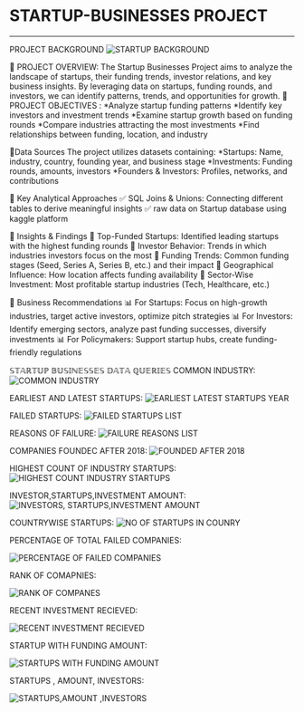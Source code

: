 # STARTUP-BUSINESSES PROJECT 
****
PROJECT BACKGROUND
![STARTUP BACKGROUND](https://github.com/SwikritiKhare/STARTUP-BUSINESSES/blob/main/STARTUP%20QUERIES%20SCREENSHOTS/STARTUP%20BACKGROUND.jpg)

🚀 PROJECT OVERVIEW:
The Startup Businesses Project aims to analyze the landscape of startups, their funding trends, investor relations, and key business insights. By leveraging data on startups, funding rounds, and investors, we can identify patterns, trends, and opportunities for growth.
🚀 PROJECT OBJECTIVES :
  *Analyze startup funding patterns
  *Identify key investors and investment trends
  *Examine startup growth based on funding rounds
  *Compare industries attracting the most investments
  *Find relationships between funding, location, and industry

 🚀Data Sources
The project utilizes datasets containing:
  *Startups: Name, industry, country, founding year, and business stage
  *Investments: Funding rounds, amounts, investors
  *Founders & Investors: Profiles, networks, and contributions

🚀 Key Analytical Approaches
  ✅ SQL Joins & Unions: Connecting different tables to derive meaningful insights
  ✅ raw data on Startup database using kaggle platform

🚀 Insights & Findings
  📌 Top-Funded Startups: Identified leading startups with the highest funding rounds
  📌 Investor Behavior: Trends in which industries investors focus on the most
  📌 Funding Trends: Common funding stages (Seed, Series A, Series B, etc.) and their impact
  📌 Geographical Influence: How location affects funding availability
  📌 Sector-Wise Investment: Most profitable startup industries (Tech, Healthcare, etc.)

🚀 Business Recommendations
  📊 For Startups: Focus on high-growth industries, target active investors, optimize pitch strategies
  📊 For Investors: Identify emerging sectors, analyze past funding successes, diversify investments
  📊 For Policymakers: Support startup hubs, create funding-friendly regulations

𝕊𝕋𝔸ℝ𝕋𝕌ℙ 𝔹𝕌𝕊𝕀ℕ𝔼𝕊𝕊𝔼𝕊 𝔻𝔸𝕋𝔸 ℚ𝕌𝔼ℝ𝕀𝔼𝕊
COMMON INDUSTRY:
![COMMON INDUSTRY]((https://github.com/SwikritiKhare/STARTUP-BUSINESSES/blob/main/STARTUP%20QUERIES%20SCREENSHOTS/COMMON%20INDUSTRY.png))



EARLIEST AND LATEST STARTUPS:
![EARLIEST   LATEST STARTUPS YEAR](https://github.com/SwikritiKhare/STARTUP-BUSINESSES/blob/main/STARTUP%20QUERIES%20SCREENSHOTS/EARLIEST%20%26%20LATEST%20STARTUPS%20YEAR.png)

FAILED STARTUPS:
![FAILED STARTUPS LIST](https://github.com/SwikritiKhare/STARTUP-BUSINESSES/blob/main/STARTUP%20QUERIES%20SCREENSHOTS/FAILED%20STARTUPS%20LIST.png)



REASONS OF FAILURE:
![FAILURE REASONS LIST](https://github.com/SwikritiKhare/STARTUP-BUSINESSES/blob/main/STARTUP%20QUERIES%20SCREENSHOTS/FAILURE%20REASONS%20LIST.png)



COMPANIES FOUNDEC AFTER 2018:
![FOUNDED AFTER 2018](https://github.com/SwikritiKhare/STARTUP-BUSINESSES/blob/main/STARTUP%20QUERIES%20SCREENSHOTS/FOUNDED%20AFTER%202018.png)



HIGHEST COUNT OF INDUSTRY STARTUPS:
![HIGHEST COUNT INDUSTRY STARTUPS](https://github.com/SwikritiKhare/STARTUP-BUSINESSES/blob/main/STARTUP%20QUERIES%20SCREENSHOTS/HIGHEST%20COUNT%20INDUSTRY%20STARTUPS.png)



INVESTOR,STARTUPS,INVESTMENT  AMOUNT:
![INVESTORS, STARTUPS,INVESTMENT  AMOUNT](https://github.com/SwikritiKhare/STARTUP-BUSINESSES/blob/main/STARTUP%20QUERIES%20SCREENSHOTS/INVESTORS%2C%20STARTUPS%2CINVESTMENT%20%20AMOUNT.png)



COUNTRYWISE STARTUPS:
![NO OF STARTUPS IN COUNRY](https://github.com/SwikritiKhare/STARTUP-BUSINESSES/blob/main/STARTUP%20QUERIES%20SCREENSHOTS/NO.OF%20STARTUPS%20IN%20COUNRY.png)



PERCENTAGE OF TOTAL FAILED COMPANIES:

![PERCENTAGE OF FAILED COMPANIES](https://github.com/SwikritiKhare/STARTUP-BUSINESSES/blob/main/STARTUP%20QUERIES%20SCREENSHOTS/PERCENTAGE%20OF%20FAILED%20COMPANIES.png)



RANK OF COMAPNIES:

![RANK OF COMPANES](https://github.com/SwikritiKhare/STARTUP-BUSINESSES/blob/main/STARTUP%20QUERIES%20SCREENSHOTS/RANK%20OF%20COMPANES.png)



RECENT INVESTMENT RECIEVED:

![RECENT INVESTMENT RECIEVED](https://github.com/SwikritiKhare/STARTUP-BUSINESSES/blob/main/STARTUP%20QUERIES%20SCREENSHOTS/RECENT%20INVESTMENT%20RECIEVED.png)


STARTUP WITH FUNDING AMOUNT:

![STARTUPS WITH FUNDING AMOUNT](https://github.com/SwikritiKhare/STARTUP-BUSINESSES/blob/main/STARTUP%20QUERIES%20SCREENSHOTS/STARTUPS%20WITH%20FUNDING%20AMOUNT.png)


STARTUPS , AMOUNT, INVESTORS:

![STARTUPS,AMOUNT ,INVESTORS](https://github.com/SwikritiKhare/STARTUP-BUSINESSES/blob/main/STARTUP%20QUERIES%20SCREENSHOTS/STARTUPS%2CAMOUNT%20%2CINVESTORS.png)

####












